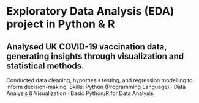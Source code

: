 # Exploratory Data Analysis (EDA) project in Python & R
## Analysed UK COVID-19 vaccination data, generating insights through visualization and statistical methods.
Conducted data cleaning, hypothesis testing, and regression modelling to inform decision-making.
Skills: Python (Programming Language) · Data Analysis & Visualization · Basic Python/R for Data Analysis

